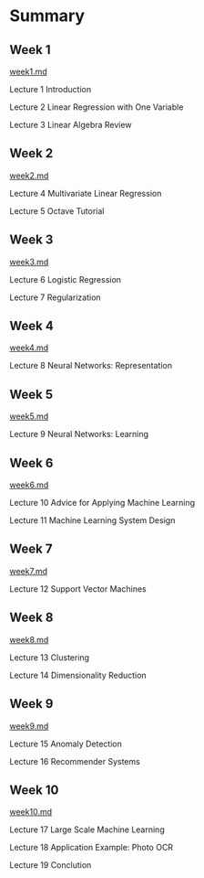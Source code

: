 # Summary
## Week 1
[week1.md](Week1.md)

Lecture 1 Introduction

Lecture 2 Linear Regression with One Variable

Lecture 3 Linear Algebra Review

## Week 2
[week2.md](Week2.md)

Lecture 4 Multivariate Linear Regression

Lecture 5 Octave Tutorial

## Week 3
[week3.md](Week3.md)

Lecture 6 Logistic Regression

Lecture 7 Regularization

## Week 4
[week4.md](Week4.md)

Lecture 8 Neural Networks: Representation

## Week 5
[week5.md](Week5.md)

Lecture 9 Neural Networks: Learning

## Week 6
[week6.md](Week6.md)

Lecture 10 Advice for Applying Machine Learning

Lecture 11 Machine Learning System Design

## Week 7
[week7.md](Week7.md)

Lecture 12 Support Vector Machines

## Week 8
[week8.md](Week8.md)

Lecture 13 Clustering

Lecture 14 Dimensionality Reduction

## Week 9
[week9.md](Week9.md)

Lecture 15 Anomaly Detection

Lecture 16 Recommender Systems

## Week 10
[week10.md](Week10.md)

Lecture 17 Large Scale Machine Learning

Lecture 18 Application Example: Photo OCR

Lecture 19 Conclution